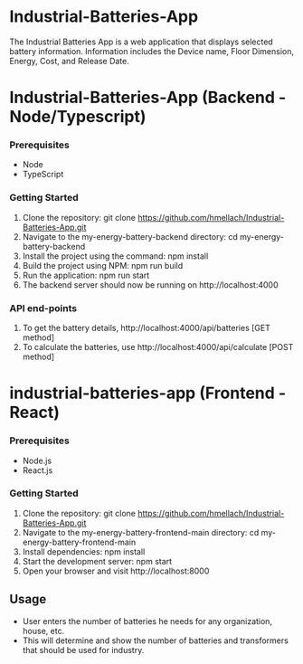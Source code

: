 # Industrial-Batteries-App
  The Industrial Batteries App is a web application that displays selected battery information. Information includes the Device name, Floor Dimension, Energy, Cost, and Release Date.

# Industrial-Batteries-App (Backend - Node/Typescript)
### Prerequisites
  * Node
  * TypeScript

### Getting Started
  1. Clone the repository: git clone https://github.com/hmellach/Industrial-Batteries-App.git
  2. Navigate to the my-energy-battery-backend directory: cd my-energy-battery-backend
  3. Install the project using the command: npm install
  4. Build the project using NPM: npm run build
  5. Run the application: npm run start
  6. The backend server should now be running on http://localhost:4000

### API end-points 
1. To get the battery details, http://localhost:4000/api/batteries [GET method]
2. To calculate the batteries, use http://localhost:4000/api/calculate [POST method]


# industrial-batteries-app (Frontend - React)
### Prerequisites
  * Node.js
  * React.js


### Getting Started
  1. Clone the repository: git clone https://github.com/hmellach/Industrial-Batteries-App.git
  2. Navigate to the my-energy-battery-frontend-main directory: cd my-energy-battery-frontend-main
  3. Install dependencies: npm install
  4. Start the development server: npm start
  5. Open your browser and visit http://localhost:8000

## Usage
  * User enters the number of batteries he needs for any organization, house, etc.
  * This will determine and show the number of batteries and transformers that should be used for industry.




